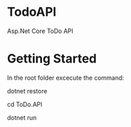 # TodoAPI
Asp.Net Core ToDo API 

# Getting Started
In the root folder excecute the command:

  dotnet restore

cd ToDo.API

dotnet run
